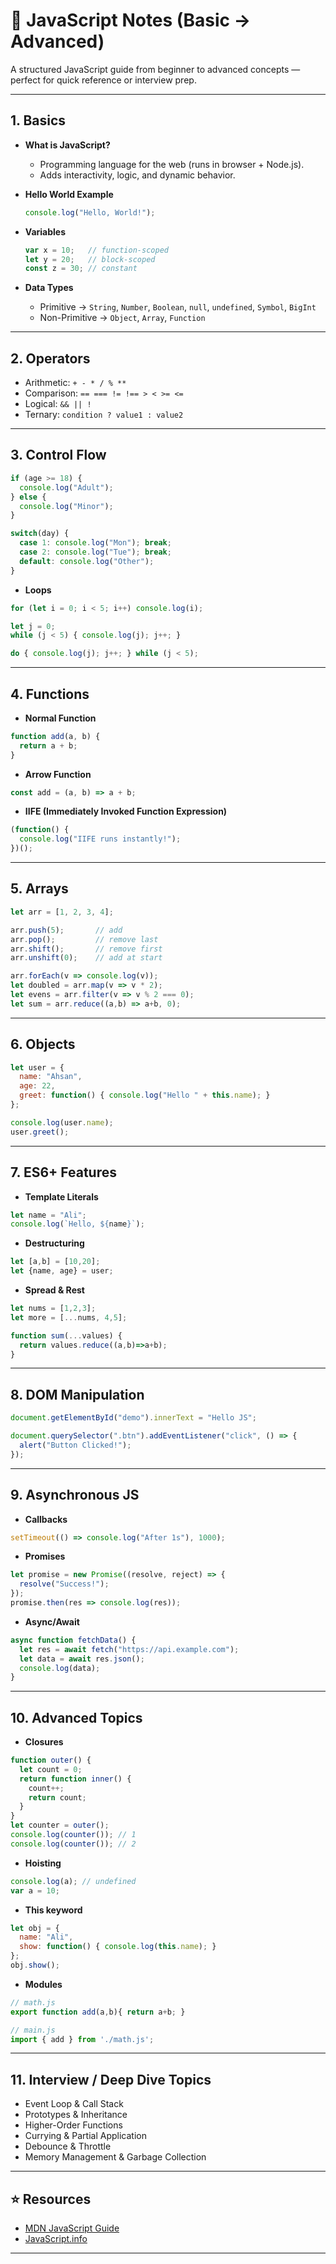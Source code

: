 # 📘 JavaScript Notes (Basic → Advanced)

A structured JavaScript guide from beginner to advanced concepts — perfect for quick reference or interview prep.

---

## 1. Basics

* **What is JavaScript?**

  * Programming language for the web (runs in browser + Node.js).
  * Adds interactivity, logic, and dynamic behavior.

* **Hello World Example**

  ```js
  console.log("Hello, World!");
  ```

* **Variables**

  ```js
  var x = 10;   // function-scoped
  let y = 20;   // block-scoped
  const z = 30; // constant
  ```

* **Data Types**

  * Primitive → `String`, `Number`, `Boolean`, `null`, `undefined`, `Symbol`, `BigInt`
  * Non-Primitive → `Object`, `Array`, `Function`

---

## 2. Operators

* Arithmetic: `+ - * / % **`
* Comparison: `== === != !== > < >= <=`
* Logical: `&& || !`
* Ternary: `condition ? value1 : value2`

---

## 3. Control Flow

```js
if (age >= 18) {
  console.log("Adult");
} else {
  console.log("Minor");
}

switch(day) {
  case 1: console.log("Mon"); break;
  case 2: console.log("Tue"); break;
  default: console.log("Other");
}
```

* **Loops**

```js
for (let i = 0; i < 5; i++) console.log(i);

let j = 0;
while (j < 5) { console.log(j); j++; }

do { console.log(j); j++; } while (j < 5);
```

---

## 4. Functions

* **Normal Function**

```js
function add(a, b) {
  return a + b;
}
```

* **Arrow Function**

```js
const add = (a, b) => a + b;
```

* **IIFE (Immediately Invoked Function Expression)**

```js
(function() {
  console.log("IIFE runs instantly!");
})();
```

---

## 5. Arrays

```js
let arr = [1, 2, 3, 4];

arr.push(5);       // add
arr.pop();         // remove last
arr.shift();       // remove first
arr.unshift(0);    // add at start

arr.forEach(v => console.log(v));
let doubled = arr.map(v => v * 2);
let evens = arr.filter(v => v % 2 === 0);
let sum = arr.reduce((a,b) => a+b, 0);
```

---

## 6. Objects

```js
let user = {
  name: "Ahsan",
  age: 22,
  greet: function() { console.log("Hello " + this.name); }
};

console.log(user.name);
user.greet();
```

---

## 7. ES6+ Features

* **Template Literals**

```js
let name = "Ali";
console.log(`Hello, ${name}`);
```

* **Destructuring**

```js
let [a,b] = [10,20];
let {name, age} = user;
```

* **Spread & Rest**

```js
let nums = [1,2,3];
let more = [...nums, 4,5];

function sum(...values) {
  return values.reduce((a,b)=>a+b);
}
```

---

## 8. DOM Manipulation

```js
document.getElementById("demo").innerText = "Hello JS";

document.querySelector(".btn").addEventListener("click", () => {
  alert("Button Clicked!");
});
```

---

## 9. Asynchronous JS

* **Callbacks**

```js
setTimeout(() => console.log("After 1s"), 1000);
```

* **Promises**

```js
let promise = new Promise((resolve, reject) => {
  resolve("Success!");
});
promise.then(res => console.log(res));
```

* **Async/Await**

```js
async function fetchData() {
  let res = await fetch("https://api.example.com");
  let data = await res.json();
  console.log(data);
}
```

---

## 10. Advanced Topics

* **Closures**

```js
function outer() {
  let count = 0;
  return function inner() {
    count++;
    return count;
  }
}
let counter = outer();
console.log(counter()); // 1
console.log(counter()); // 2
```

* **Hoisting**

```js
console.log(a); // undefined
var a = 10;
```

* **This keyword**

```js
let obj = {
  name: "Ali",
  show: function() { console.log(this.name); }
};
obj.show();
```

* **Modules**

```js
// math.js
export function add(a,b){ return a+b; }

// main.js
import { add } from './math.js';
```

---

## 11. Interview / Deep Dive Topics

* Event Loop & Call Stack
* Prototypes & Inheritance
* Higher-Order Functions
* Currying & Partial Application
* Debounce & Throttle
* Memory Management & Garbage Collection

---

## ⭐ Resources

* [MDN JavaScript Guide](https://developer.mozilla.org/en-US/docs/Web/JavaScript/Guide)
* [JavaScript.info](https://javascript.info/)

---

